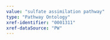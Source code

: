 ```yaml
---
value: "sulfate assimilation pathway"
type: "Pathway Ontology"
xref-identifier: "0001311"
xref-dataSource: "PW"
---
```

